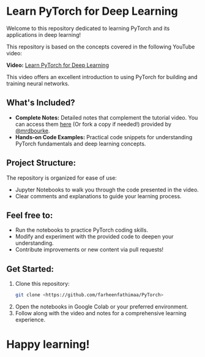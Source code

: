 # Learn PyTorch for Deep Learning

Welcome to this repository dedicated to learning PyTorch and its applications in deep learning!

This repository is based on the concepts covered in the following YouTube video:

**Video:** [Learn PyTorch for Deep Learning](https://youtu.be/Z_ikDlimN6A?si=QZZerYrQlk3uiJCi)

This video offers an excellent introduction to using PyTorch for building and training neural networks.

## What's Included?

- **Complete Notes:** Detailed notes that complement the tutorial video. You can access them [here](https://dbourke.link/pt-github) (Or fork a copy if needed!) provided by [@mrdbourke](https://github.com/mrdbourke). 
- **Hands-on Code Examples:** Practical code snippets for understanding PyTorch fundamentals and deep learning concepts.

## Project Structure:

The repository is organized for ease of use:
- Jupyter Notebooks to walk you through the code presented in the video.
- Clear comments and explanations to guide your learning process.

## Feel free to:

- Run the notebooks to practice PyTorch coding skills.
- Modify and experiment with the provided code to deepen your understanding.
- Contribute improvements or new content via pull requests!

## Get Started:

1. Clone this repository:
   ```bash
   git clone <https://github.com/farheenfathimaa/PyTorch>
   ```
2. Open the notebooks in Google Colab or your preferred environment.
3. Follow along with the video and notes for a comprehensive learning experience.

# Happy learning!
